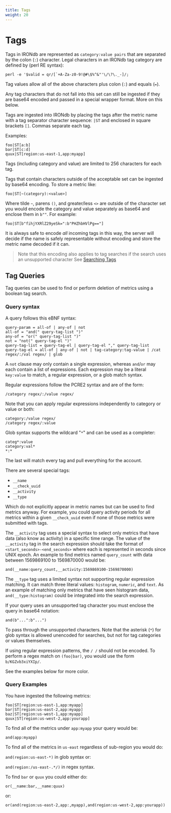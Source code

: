 ```yaml
---
title: Tags
weight: 20
---
```


# Tags

Tags in IRONdb are represented as `category:value pairs` that are separated by the colon (`:`) character.
Legal characters in an IRONdb tag category are defined by (perl RE syntax):

    perl -e '$valid = qr/[`+A-Za-z0-9!@#\$%^&"'\/\?\._-]/;

Tag values allow all of the above characters plus colon (`:`) and equals (`=`).

Any tag characters that do not fall into this set can still be ingested if they
are base64 encoded and passed in a special wrapper format.  More on this below.

Tags are ingested into IRONdb by placing the tags after the metric name with a 
tag separator character sequence: `|ST` and enclosed in square brackets `[]`. 
Commas separate each tag.

Examples:

    foo|ST[a:b]
    bar|ST[c:d]
    quux|ST[region:us-east-1,app:myapp]
    
Tags (including category and value) are limited to 256 characters for each tag.

Tags that contain characters outside of the acceptable set can be ingested by base64 encoding.
To store a metric like:

    foo|ST[~(category):<value>]
    
Where tilde `~`, parens `()`, and greater/less `<>` are outside of the character set you would encode
the category and value separately as base64 and enclose them in `b""`.  For example:

    foo|ST[b"fihjYXRlZ29yeSk=":b"PHZhbHVlPg=="]
    
It is always safe to encode *all* incoming tags in this way, the server will decide if the name
is safely representable without encoding and store the metric name decoded if it can.

> Note that this encoding also applies to tag searches if the search uses an unsupported character
> See [Searching Tags](/irondb/api/data-retrieval/)

## Tag Queries

Tag queries can be used to find or perform deletion of metrics using a boolean tag search.

### Query syntax

A query follows this eBNF syntax:

    query-param = all-of | any-of | not
    all-of = "and(" query-tag-list ")"
    any-of = "or(" query-tag-list ")"
	not = "not(" query-tag-el ")"
    query-tag-list = query-tag-el | query-tag-el "," query-tag-list
    query-tag-el = all-of | any-of | not | tag-category:tag-value | /cat regex/:/val regex/ | glob

A `not` clause may only contain a single expression, whereas `and`/`or` may each contain a list of expressions.
Each expression may be a literal `key:value` to match, a regular expression, or a glob match syntax.

Regular expressions follow the PCRE2 syntax and are of the form:

    /category regex/:/value regex/

Note that you can apply regular expressions independently to category or value or both:

    category:/value regex/
    /category regex/:value

Glob syntax supports the wildcard "`*`" and can be used as a completer:

    categ*:value
    category:val*
    *:*

The last will match every tag and pull everything for the account.

There are several special tags:

* `__name`
* `__check_uuid`
* `__activity`
* `__type`

Which do not explicitly appear in metric names but can be used to find metrics
anyway. For example, you could query activity periods for all metrics within a
given `__check_uuid` even if none of those metrics were submitted with tags.

The `__activity` tag uses a special syntax to select only metrics that have data
(also know as activity) in a specific time range.  The value of the `__activity`
tag in the search expression should take the format of `<start_seconds>-<end_seconds>`
where each is represented in seconds since UNIX epoch. An example to find metrics
named `query_count` with data between 1569869100 to 1569870000 would be:

`and(__name:query_count,__activity:1569869100-1569870000)`

The `__type` tag uses a limited syntax not supporting regular expression
matching. It can match three literal values: `histogram`, `numeric`, and
`text`.  As an example of matching only metrics that have seen histogram
data, `and(__type:histogram)` could be integrated into the search expression.

If your query uses an unsupported tag character you must enclose the query in base64
notation:

`and(b"...":b"...")`

To pass through the unsupported characters. Note that the asterisk (`*`) for
glob syntax is allowed unencoded for searches, but not for tag categories or
values themselves.

If using regular expression patterns, the `/ /` should not be encoded. To
perform a regex match on `(foo|bar)`, you would use the form
`b/KGZvb3xiYXIp/`.

See the examples below for more color.

### Query Examples

You have ingested the following metrics:

    foo|ST[region:us-east-1,app:myapp]
    bar|ST[region:us-east-2,app:myapp]
    baz|ST[region:us-west-1,app:myapp]
    quux|ST[region:us-west-2,app:yourapp]

To find all of the metrics under `app:myapp` your query would be:

`and(app:myapp)`

To find all of the metrics in `us-east` regardless of sub-region you would do:

`and(region:us-east-*)` in glob syntax or:

`and(region:/us-east-.*/)` in regex syntax.

To find `bar` or `quux` you could either do:

`or(__name:bar,__name:quux)`

or:

`or(and(region:us-east-2,app:,myapp),and(region:us-west-2,app:yourapp))`
